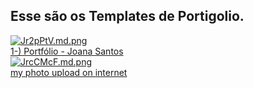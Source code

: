 ## Esse são os Templates de Portigolio.
<div>
  <div>
    <a href="https://cyan-linen-hubcap.glitch.me/" style="text-decore"><img src="https://iili.io/Jr2pPtV.md.png" alt="Jr2pPtV.md.png" border="0"></a><br /><a target='_blank' href='https://cyan-linen-hubcap.glitch.me/'>1-) Portfólio - Joana Santos</a>   </div>
  <div>
    <a href="https://freeimage.host/i/JrcCMcF"><img src="https://iili.io/JrcCMcF.md.png" alt="JrcCMcF.md.png" border="0"></a><br /><a target='_blank' href='https://freeimage.host/'>my photo upload on internet</a><br />
  </div>
</div>
